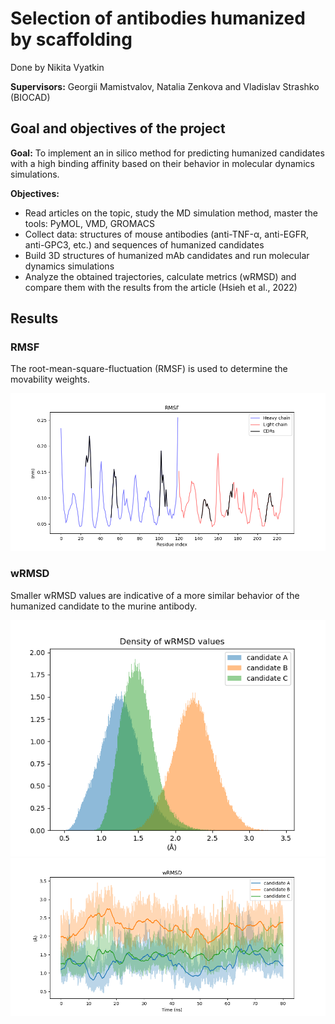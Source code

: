# Selection of antibodies humanized by scaffolding

Done by Nikita Vyatkin

**Supervisors:** Georgii Mamistvalov, Natalia Zenkova and Vladislav Strashko (BIOCAD)

## Goal and objectives of the project
**Goal:** To implement an in silico method for predicting humanized candidates with a high binding affinity based on their behavior in molecular dynamics simulations.

**Objectives:**
* Read articles on the topic, study the MD simulation method, master the tools: PyMOL, VMD, GROMACS
* Collect data: structures of mouse antibodies (anti-TNF-α, anti-EGFR, anti-GPC3, etc.) and sequences of humanized candidates
* Build 3D structures of humanized mAb candidates and run molecular dynamics simulations
* Analyze the obtained trajectories, calculate metrics (wRMSD) and compare them with the results from the article (Hsieh et al., 2022)

## Results
### RMSF
The root-mean-square-fluctuation (RMSF) is used to determine the movability weights.

![RMSF](presentation/rmsf_80ns.png)

### wRMSD
Smaller wRMSD values are indicative of a more similar behavior of the humanized candidate to the murine antibody.

![wRMSD density](presentation/wRMSD_density.png)
![wRMSD](presentation/wRMSD_plot.png)
